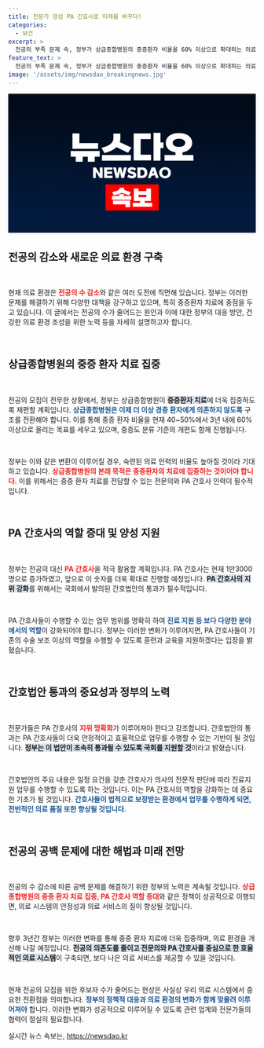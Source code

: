 ```yaml
---
title: 전문가 양성 PA 간호사로 미래를 바꾸다!
categories:
  - 보건
excerpt: >
  전공의 부족 문제 속, 정부가 상급종합병원의 중증환자 비율을 60% 이상으로 확대하는 의료개혁에 나섭니다. PA 간호사 숫자를 늘리고 진료 지원 역할을 강화하며, 간호법안 통과를 적극 지원할 예정입니다.
feature_text: >
  전공의 부족 문제 속, 정부가 상급종합병원의 중증환자 비율을 60% 이상으로 확대하는 의료개혁에 나섭니다. PA 간호사 숫자를 늘리고 진료 지원 역할을 강화하며, 간호법안 통과를 적극 지원할 예정입니다.
image: '/assets/img/newsdao_breakingnews.jpg'
---
```


<p><img src="/assets/img/newsdao_breakingnews.jpg" alt="pcversion 속보" /></p>

<h2 data-ke-size="size26">전공의 감소와 새로운 의료 환경 구축</h2>

<p data-ke-size="size16">&nbsp;</p>

<p>현재 의료 환경은 <b><span style="color: #ee2323;">전공의 수 감소</span></b>와 같은 여러 도전에 직면해 있습니다. 정부는 이러한 문제를 해결하기 위해 다양한 대책을 강구하고 있으며, 특히 중증환자 치료에 중점을 두고 있습니다. 이 글에서는 전공의 수가 줄어드는 원인과 이에 대한 정부의 대응 방안, 건강한 의료 환경 조성을 위한 노력 등을 자세히 설명하고자 합니다.</p>

<p data-ke-size="size16">&nbsp;</p>

<h2 data-ke-size="size26">상급종합병원의 중증 환자 치료 집중</h2>

<p data-ke-size="size16">&nbsp;</p>

<p>전공의 모집이 전무한 상황에서, 정부는 상급종합병원이 <b><span style="background-color: #21538527;">중증환자 치료</span></b>에 더욱 집중하도록 재편할 계획입니다. <b><span style="color: #1a5490;">상급종합병원은 이제 더 이상 경증 환자에게 의존하지 않도록</span></b> 구조를 전환해야 합니다. 이를 통해 중증 환자 비율을 현재 40~50%에서 3년 내에 60% 이상으로 올리는 목표를 세우고 있으며, 중증도 분류 기준의 개편도 함께 진행됩니다.</p>

<p data-ke-size="size16">&nbsp;</p>

<p>정부는 이와 같은 변환이 이루어질 경우, 숙련된 의료 인력의 비율도 높아질 것이라 기대하고 있습니다. <b><span style="color: #ee2323;">상급종합병원의 본래 목적은 중증환자의 치료에 집중하는 것이어야 합니다.</span></b> 이를 위해서는 중증 환자 치료를 전담할 수 있는 전문의와 PA 간호사 인력이 필수적입니다.</p>

<p data-ke-size="size16">&nbsp;</p>

<h2 data-ke-size="size26">PA 간호사의 역할 증대 및 양성 지원</h2>

<p data-ke-size="size16">&nbsp;</p>

<p>정부는 전공의 대신 <b><span style="color: #ee2323;">PA 간호사</span></b>을 적극 활용할 계획입니다. PA 간호사는 현재 1만3000명으로 증가하였고, 앞으로 이 숫자를 더욱 확대로 진행할 예정입니다. <b><span style="background-color: #21538527;">PA 간호사의 지위 강화</span></b>를 위해서는 국회에서 발의된 간호법안의 통과가 필수적입니다.</p>

<p data-ke-size="size16">&nbsp;</p>

<p>PA 간호사들이 수행할 수 있는 업무 범위를 명확히 하여 <b><span style="color: #1a5490;">진료 지원 등 보다 다양한 분야에서의 역할</span></b>이 강화되어야 합니다. 정부는 이러한 변화가 이루어지면, PA 간호사들이 기존의 수술 보조 이상의 역할을 수행할 수 있도록 훈련과 교육을 지원하겠다는 입장을 밝혔습니다.</p>

<p data-ke-size="size16">&nbsp;</p>

<h2 data-ke-size="size26">간호법안 통과의 중요성과 정부의 노력</h2>

<p data-ke-size="size16">&nbsp;</p>

<p>전문가들은 PA 간호사의 <b><span style="color: #ee2323;">지위 명확화</span></b>가 이루어져야 한다고 강조합니다. 간호법안의 통과는 PA 간호사들이 더욱 안정적이고 효율적으로 업무를 수행할 수 있는 기반이 될 것입니다. <b><span style="background-color: #21538527;">정부는 이 법안이 조속히 통과될 수 있도록 국회를 지원할 것</span></b>이라고 밝혔습니다. </p>

<p data-ke-size="size16">&nbsp;</p>

<p>간호법안의 주요 내용은 일정 요건을 갖춘 간호사가 의사의 전문적 판단에 따라 진료지원 업무를 수행할 수 있도록 하는 것입니다. 이는 PA 간호사의 역할을 강화하는 데 중요한 기초가 될 것입니다. <b><span style="color: #1a5490;">간호사들이 법적으로 보장받는 환경에서 업무를 수행하게 되면, 전반적인 의료 품질 또한 향상될 것입니다.</span></b></p>

<p data-ke-size="size16">&nbsp;</p>

<h2 data-ke-size="size26">전공의 공백 문제에 대한 해법과 미래 전망</h2>

<p data-ke-size="size16">&nbsp;</p>

<p>전공의 수 감소에 따른 공백 문제를 해결하기 위한 정부의 노력은 계속될 것입니다. <b><span style="color: #ee2323;">상급종합병원의 중증 환자 치료 집중, PA 간호사 역할 증대</span></b>와 같은 정책이 성공적으로 이행되면, 의료 시스템의 안정성과 의료 서비스의 질이 향상될 것입니다.</p>

<p data-ke-size="size16">&nbsp;</p>

<p>향후 3년간 정부는 이러한 변화를 통해 중증 환자 치료에 더욱 집중하며, 의료 환경을 개선해 나갈 예정입니다. <b><span style="background-color: #21538527;">전공의 의존도를 줄이고 전문의와 PA 간호사를 중심으로 한 효율적인 의료 시스템</span></b>이 구축되면, 보다 나은 의료 서비스를 제공할 수 있을 것입니다.</p>

<p data-ke-size="size16">&nbsp;</p>

<p>현재 전공의 모집을 위한 후보자 수가 줄어드는 현상은 사실상 우리 의료 시스템에서 중요한 전환점을 의미합니다. <b><span style="color: #1a5490;">정부의 정책적 대응과 의료 환경의 변화가 함께 맞물려 이루어져야</span></b> 합니다. 이러한 변화가 성공적으로 이루어질 수 있도록 관련 업계와 전문가들의 협력이 절실히 필요합니다.</p>
실시간 뉴스 속보는, <a href="https://newsdao.kr" rel="dofollow">https://newsdao.kr</a>



